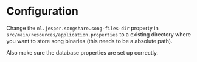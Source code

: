 # Configuration
Change the `nl.jesper.songshare.song-files-dir` property in `src/main/resources/application.properties` to a existing directory where you want to store song binaries (this needs to be a absolute path).

Also make sure the database properties are set up correctly.